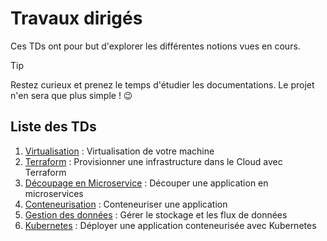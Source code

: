 # Travaux dirigés

Ces TDs ont pour but d'explorer les différentes notions vues en cours. 

> [!TIP]
> Restez curieux et prenez le temps d'étudier les documentations. Le projet n'en sera que plus simple ! 😉

## Liste des TDs

1. [Virtualisation](1_virtualisation.md) : Virtualisation de votre machine
2. [Terraform](2_terraform.md) : Provisionner une infrastructure dans le Cloud avec Terraform
3. [Découpage en Microservice](3_microservice.md) : Découper une application en microservices
4. [Conteneurisation](4_conteneurisation.md) : Conteneuriser une application
5. [Gestion des données](5_données.md) : Gérer le stockage et les flux de données
6. [Kubernetes](6_kubernetes.md) : Déployer une application conteneurisée avec Kubernetes